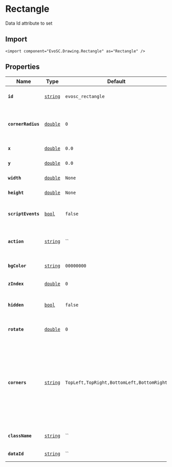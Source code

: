 # Rectangle
Data Id attribute to set

## Import
```xml:no-line-numbers
<import component="EvoSC.Drawing.Rectangle" as="Rectangle" />
```

## Properties
| Name | Type | Default | Description |
|------|------|---------|-------------|
| **`id`** | [`string`](#) | `evosc_rectangle` | Unique identifier of the rectangle |
| **`cornerRadius`** | [`double`](#) | `0` | Corner radius of the rectangle for rounded corners |
| **`x`** | [`double`](#) | `0.0` | X location of the rectangle |
| **`y`** | [`double`](#) | `0.0` | Y location of the rectangle |
| **`width`** | [`double`](#) | `None` | Width of the rectangle |
| **`height`** | [`double`](#) | `None` | Height of the rectangle |
| **`scriptEvents`** | [`bool`](#) | `false` | Enable/disable script events of the rectangle |
| **`action`** | [`string`](#) | `` | Action to trigger when clicking the rectawngle |
| **`bgColor`** | [`string`](#) | `00000000` | Background color of the rectangle |
| **`zIndex`** | [`double`](#) | `0` | Z index of the rectangle |
| **`hidden`** | [`bool`](#) | `false` | Whether to hide the rectangle by default |
| **`rotate`** | [`double`](#) | `0` | Rotation of the rectangle in degrees |
| **`corners`** | [`string`](#) | `TopLeft,TopRight,BottomLeft,BottomRight` | Corners to round off, can be a combined comma-separated list of the following values: TopLeft, TopRight, BottomLeft or BottomRight |
| **`className`** | [`string`](#) | `` | Styling class to pass to the rectangle |
| **`dataId`** | [`string`](#) | `` | Data Id attribute to set |

